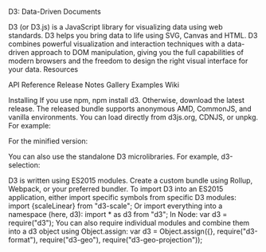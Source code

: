 D3: Data-Driven Documents

D3 (or D3.js) is a JavaScript library for visualizing data using web standards. D3 helps you bring data to life using SVG, Canvas and HTML. D3 combines powerful visualization and interaction techniques with a data-driven approach to DOM manipulation, giving you the full capabilities of modern browsers and the freedom to design the right visual interface for your data.
Resources

API Reference
Release Notes
Gallery
Examples
Wiki

Installing
If you use npm, npm install d3. Otherwise, download the latest release. The released bundle supports anonymous AMD, CommonJS, and vanilla environments. You can load directly from d3js.org, CDNJS, or unpkg. For example:
<script src="https://d3js.org/d3.v5.js"></script>
For the minified version:
<script src="https://d3js.org/d3.v5.min.js"></script>
You can also use the standalone D3 microlibraries. For example, d3-selection:
<script src="https://d3js.org/d3-selection.v1.js"></script>
D3 is written using ES2015 modules. Create a custom bundle using Rollup, Webpack, or your preferred bundler. To import D3 into an ES2015 application, either import specific symbols from specific D3 modules:
import {scaleLinear} from "d3-scale";
Or import everything into a namespace (here, d3):
import * as d3 from "d3";
In Node:
var d3 = require("d3");
You can also require individual modules and combine them into a d3 object using Object.assign:
var d3 = Object.assign({}, require("d3-format"), require("d3-geo"), require("d3-geo-projection"));
